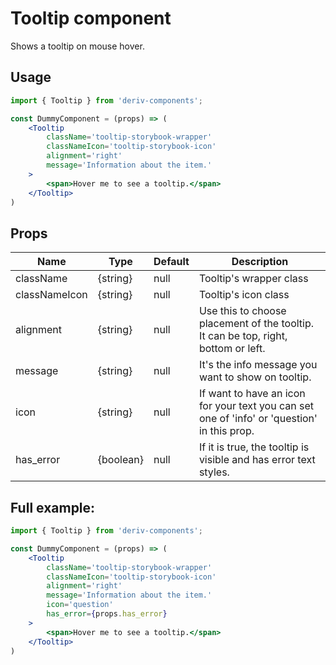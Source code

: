 # Tooltip component
Shows a tooltip on mouse hover.

## Usage
 
```jsx
import { Tooltip } from 'deriv-components';

const DummyComponent = (props) => (
    <Tooltip 
        className='tooltip-storybook-wrapper'
        classNameIcon='tooltip-storybook-icon'
        alignment='right'
        message='Information about the item.'
    >
        <span>Hover me to see a tooltip.</span>
    </Tooltip>
)
```

## Props

| Name             | Type                   | Default            | Description                                                                                                              |
|------------------|------------------------|--------------------|--------------------------------------------------------------------------------------------------------------------------|
| className        | {string}               | null               | Tooltip's wrapper class                                                                                                  |
| classNameIcon    | {string}               | null               | Tooltip's icon class                                                                                                     |
| alignment        | {string}               | null               | Use this to choose placement of the tooltip. It can be top, right, bottom or left.                                       |
| message          | {string}               | null               | It's the info message you want to show on tooltip.                                                                               |
| icon             | {string}               | null               | If want to have an icon for your text you can set one of 'info' or 'question' in this prop.                              |
| has\_error       | {boolean}              | null               | If it is true, the tooltip is visible and has error text styles.                                                                |


## Full example:

```jsx
import { Tooltip } from 'deriv-components';

const DummyComponent = (props) => (
    <Tooltip 
        className='tooltip-storybook-wrapper'
        classNameIcon='tooltip-storybook-icon'
        alignment='right'
        message='Information about the item.'
        icon='question'
        has_error={props.has_error}
    >
        <span>Hover me to see a tooltip.</span>
    </Tooltip>
)
```
